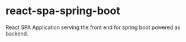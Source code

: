 # react-spa-spring-boot
React SPA Application serving the front end for spring boot powered as backend.
